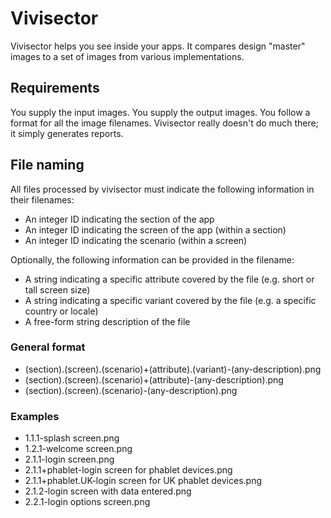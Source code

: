 # Vivisector

Vivisector helps you see inside your apps.  It compares design "master" images to a set of images from various implementations.


## Requirements

You supply the input images.  You supply the output images.  You follow a format for all the image filenames.  Vivisector really doesn't do much there; it simply generates reports.


## File naming

All files processed by vivisector must indicate the following information in their filenames:

* An integer ID indicating the section of the app
* An integer ID indicating the screen of the app (within a section)
* An integer ID indicating the scenario (within a screen)

Optionally, the following information can be provided in the filename:

* A string indicating a specific attribute covered by the file (e.g. short or tall screen size)
* A string indicating a specific variant covered by the file (e.g. a specific country or locale)
* A free-form string description of the file


### General format

* (section).(screen).(scenario)+(attribute).(variant)-(any-description).png
* (section).(screen).(scenario)+(attribute)-(any-description).png
* (section).(screen).(scenario)-(any-description).png


### Examples

* 1.1.1-splash screen.png
* 1.2.1-welcome screen.png
* 2.1.1-login screen.png
* 2.1.1+phablet-login screen for phablet devices.png
* 2.1.1+phablet.UK-login screen for UK phablet devices.png
* 2.1.2-login screen with data entered.png
* 2.2.1-login options screen.png